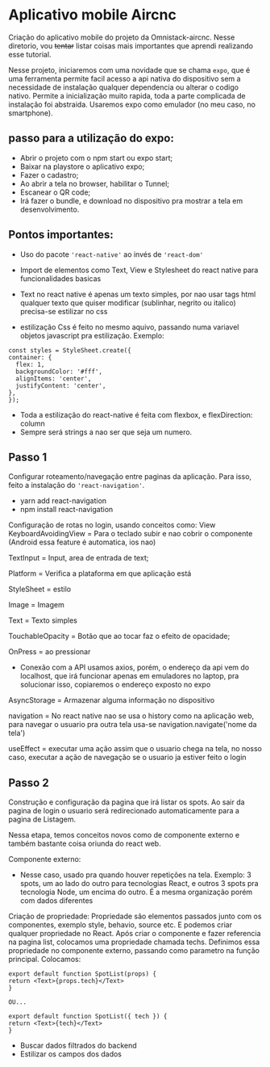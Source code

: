 # Aplicativo mobile Aircnc

Criação do aplicativo mobile do projeto da Omnistack-aircnc. Nesse diretorio, vou <s>tentar</s> listar coisas mais importantes que aprendi realizando esse tutorial.

Nesse projeto, iniciaremos com uma novidade que se chama ``expo``, que é uma ferramenta permite facil acesso a api nativa do dispositivo sem a necessidade de instalação qualquer dependencia  ou alterar o codigo nativo. Permite a inicialização muito rapida, toda a parte complicada de instalação foi abstraida. Usaremos expo como emulador (no meu caso, no smartphone).

## passo para a utilização do expo:
  * Abrir o projeto com o npm start ou expo start;
  * Baixar na playstore o aplicativo expo;
  * Fazer o cadastro;
  * Ao abrir a tela no browser, habilitar o Tunnel;
  * Escanear o QR code; 
  * Irá fazer o bundle, e download no dispositivo pra mostrar a tela em desenvolvimento.

## Pontos importantes:

   * Uso do pacote ``'react-native'`` ao invés de ``'react-dom'`` 
   * Import de elementos como Text, View e Stylesheet do react native para funcionalidades basicas

   * Text no react native é apenas um texto simples, por nao usar tags html qualquer texto que quiser modificar (sublinhar, negrito ou italico) precisa-se estilizar no css

   * estilização Css é feito no mesmo aquivo, passando numa variavel objetos javascript pra estilização. 
   Exemplo:
  ```
  const styles = StyleSheet.create({
  container: {
    flex: 1,
    backgroundColor: '#fff',
    alignItems: 'center',
    justifyContent: 'center',
  }, 
});
```  
  * Toda a estilização do react-native é feita com flexbox, e flexDirection: column
  * Sempre será strings a nao ser que seja um numero.  

## Passo 1

  Configurar roteamento/navegação entre paginas da aplicação. Para isso, feito a instalação do `'react-navigation'`.
  * yarn add react-navigation
  * npm install react-navigation

Configuração de rotas no login, usando conceitos como:
 View
  KeyboardAvoidingView = Para o teclado subir e nao cobrir o componente (Android essa feature é automatica, ios nao)

   TextInput = Input, area de entrada de text;

   Platform = Verifica a plataforma em que aplicação está
  
   StyleSheet = estilo
  
   Image = Imagem
  
   Text = Texto simples
  
   TouchableOpacity = Botão que ao tocar faz o efeito de 
   opacidade;

   OnPress =  ao pressionar

   * Conexão com a API usamos axios, porém, o endereço da api vem do localhost, que irá funcionar apenas em emuladores no laptop, pra solucionar isso, copiaremos o endereço exposto no expo

   AsyncStorage = Armazenar alguma informação no dispositivo

   navigation = No react native nao se usa o history como na aplicação web, para navegar o usuario pra outra tela usa-se navigation.navigate('nome da tela')

   useEffect = executar uma ação assim que o usuario chega na tela, no nosso caso, executar a ação de navegação se o usuario ja estiver feito o login

## Passo 2

Construção e configuração da pagina que irá listar os spots. Ao sair da pagina de login o usuario será redirecionado automaticamente para a pagina de Listagem.

Nessa etapa, temos conceitos novos como de componente externo e também bastante coisa oriunda do react web.

Componente externo: 
  * Nesse caso, usado pra quando houver repetições na tela. Exemplo: 3 spots, um ao lado do outro para tecnologias React, e outros 3 spots pra tecnologia Node, um encima do outro. É a mesma organização porém com dados diferentes

  Criação de propriedade:
  Propriedade são elementos passados junto com os componentes, exemplo style, behavio, source etc. E podemos criar qualquer propriedade no React. Após criar o componente e fazer referencia na pagina list, colocamos uma propriedade chamada techs. Definimos essa propriedade no componente externo, passando como parametro na função principal. Colocamos: 

  ```
 export default function SpotList(props) {
  return <Text>{props.tech}</Text>
}
 
  OU... 

  export default function SpotList({ tech }) {
  return <Text>{tech}</Text>
}
  ```

* Buscar dados filtrados do backend
* Estilizar os campos dos dados